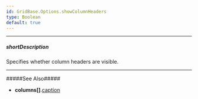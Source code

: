 ```yaml
---
id: GridBase.Options.showColumnHeaders
type: Boolean
default: true
---
```

---
##### shortDescription
Specifies whether column headers are visible.

---
#####See Also#####
- **columns[]**.[caption]({basewidgetpath}/Configuration/columns/#caption)